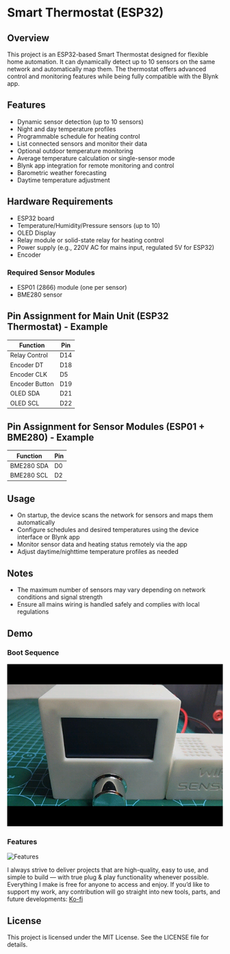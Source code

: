 # Smart Thermostat (ESP32)

## Overview
This project is an ESP32-based Smart Thermostat designed for flexible home automation.
It can dynamically detect up to 10 sensors on the same network and automatically map them.
The thermostat offers advanced control and monitoring features while being fully compatible with the Blynk app.

## Features
- Dynamic sensor detection (up to 10 sensors)
- Night and day temperature profiles
- Programmable schedule for heating control
- List connected sensors and monitor their data
- Optional outdoor temperature monitoring
- Average temperature calculation or single-sensor mode
- Blynk app integration for remote monitoring and control
- Barometric weather forecasting
- Daytime temperature adjustment

## Hardware Requirements
- ESP32 board
- Temperature/Humidity/Pressure sensors (up to 10)
- OLED Display
- Relay module or solid-state relay for heating control
- Power supply (e.g., 220V AC for mains input, regulated 5V for ESP32)
- Encoder
  
### Required Sensor Modules
- ESP01 (2866) module (one per sensor)
- BME280 sensor

## Pin Assignment for Main Unit (ESP32 Thermostat) - Example

| Function                   | Pin |
|----------------------------|-----|
| Relay Control              | D14 |
| Encoder DT                 | D18 |
| Encoder CLK                | D5  |
| Encoder Button             | D19 |
| OLED SDA                   | D21 |
| OLED SCL                   | D22 |

## Pin Assignment for Sensor Modules (ESP01 + BME280) - Example

| Function                   | Pin |
|----------------------------|-----|
| BME280 SDA                 | D0  |
| BME280 SCL                 | D2  |

## Usage
- On startup, the device scans the network for sensors and maps them automatically
- Configure schedules and desired temperatures using the device interface or Blynk app
- Monitor sensor data and heating status remotely via the app
- Adjust daytime/nighttime temperature profiles as needed

## Notes
- The maximum number of sensors may vary depending on network conditions and signal strength
- Ensure all mains wiring is handled safely and complies with local regulations

## Demo

### Boot Sequence
![Boot Sequence](Media/Boot.gif)

### Features
![Features](Media/Features.gif)

I always strive to deliver projects that are high-quality, easy to use, and simple to build — with true plug & play functionality whenever possible. Everything I make is free for anyone to access and enjoy. If you’d like to support my work, any contribution will go straight into new tools, parts, and future developments: [Ko-fi](https://ko-fi.com/vohmaster)

## License
This project is licensed under the MIT License. See the LICENSE file for details.
